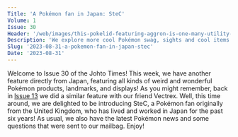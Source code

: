 ```yaml
---
Title: 'A Pokémon fan in Japan: SteC'
Volume: 1
Issue: 30
Header: '/web/images/this-pokelid-featuring-aggron-is-one-many-utility-hole-covers-found-around-japan.jpeg'
Description: 'We explore more cool Pokémon swag, sights and cool items from a fan in Japan called SteC. We also have more Pokémon news and more of your contributions from the Johto Times mailbag!'
Slug: '2023-08-31-a-pokemon-fan-in-japan-stec'
Date: '2023-08-31'
---
```

Welcome to Issue 30 of the Johto Times! This week, we have another feature directly from Japan, featuring all kinds of weird and wonderful Pokémon products, landmarks, and displays!
As you might remember, back in [Issue 13](https://johto.substack.com/p/vol1-13) we did a similar feature with our friend Vectrex. Well, this time around, we are delighted to be introducing SteC, a Pokémon fan originally from the United Kingdom, who has lived and worked in Japan for the past six years! As usual, we also have the latest Pokémon news and some questions that were sent to our mailbag. Enjoy!